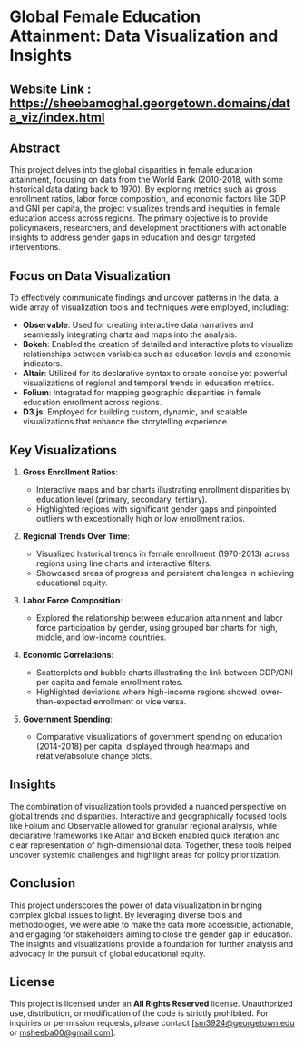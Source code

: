 # Global Female Education Attainment: Data Visualization and Insights

## Website Link : https://sheebamoghal.georgetown.domains/data_viz/index.html

## Abstract
This project delves into the global disparities in female education attainment, focusing on data from the World Bank (2010-2018, with some historical data dating back to 1970). By exploring metrics such as gross enrollment ratios, labor force composition, and economic factors like GDP and GNI per capita, the project visualizes trends and inequities in female education access across regions. The primary objective is to provide policymakers, researchers, and development practitioners with actionable insights to address gender gaps in education and design targeted interventions.

## Focus on Data Visualization
To effectively communicate findings and uncover patterns in the data, a wide array of visualization tools and techniques were employed, including:

- **Observable**: Used for creating interactive data narratives and seamlessly integrating charts and maps into the analysis.
- **Bokeh**: Enabled the creation of detailed and interactive plots to visualize relationships between variables such as education levels and economic indicators.
- **Altair**: Utilized for its declarative syntax to create concise yet powerful visualizations of regional and temporal trends in education metrics.
- **Folium**: Integrated for mapping geographic disparities in female education enrollment across regions.
- **D3.js**: Employed for building custom, dynamic, and scalable visualizations that enhance the storytelling experience.

## Key Visualizations
1. **Gross Enrollment Ratios**: 
   - Interactive maps and bar charts illustrating enrollment disparities by education level (primary, secondary, tertiary).
   - Highlighted regions with significant gender gaps and pinpointed outliers with exceptionally high or low enrollment ratios.

2. **Regional Trends Over Time**: 
   - Visualized historical trends in female enrollment (1970-2013) across regions using line charts and interactive filters.
   - Showcased areas of progress and persistent challenges in achieving educational equity.

3. **Labor Force Composition**: 
   - Explored the relationship between education attainment and labor force participation by gender, using grouped bar charts for high, middle, and low-income countries.

4. **Economic Correlations**: 
   - Scatterplots and bubble charts illustrating the link between GDP/GNI per capita and female enrollment rates.
   - Highlighted deviations where high-income regions showed lower-than-expected enrollment or vice versa.

5. **Government Spending**: 
   - Comparative visualizations of government spending on education (2014-2018) per capita, displayed through heatmaps and relative/absolute change plots.

## Insights
The combination of visualization tools provided a nuanced perspective on global trends and disparities. Interactive and geographically focused tools like Folium and Observable allowed for granular regional analysis, while declarative frameworks like Altair and Bokeh enabled quick iteration and clear representation of high-dimensional data. Together, these tools helped uncover systemic challenges and highlight areas for policy prioritization.

## Conclusion
This project underscores the power of data visualization in bringing complex global issues to light. By leveraging diverse tools and methodologies, we were able to make the data more accessible, actionable, and engaging for stakeholders aiming to close the gender gap in education. The insights and visualizations provide a foundation for further analysis and advocacy in the pursuit of global educational equity.

## License 
This project is licensed under an **All Rights Reserved** license. Unauthorized use, distribution, or modification of the code is strictly prohibited. For inquiries or permission requests, please contact [sm3924@georgetown.edu or msheeba00@gmail.com].

